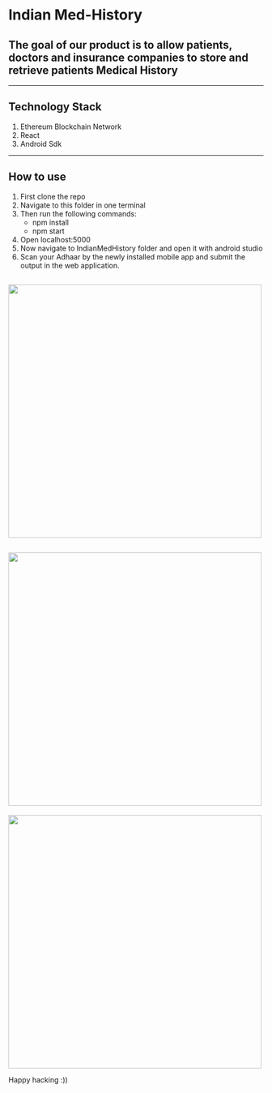 # Indian Med-History
## The goal of our product is to allow patients, doctors and insurance companies to store and retrieve patients Medical History

---
Technology Stack
---
 1. Ethereum Blockchain Network
 2. React
 3. Android Sdk
---
How to use
---
1. First clone the repo
2. Navigate to this folder in one terminal
3. Then run the following commands: 
    - npm install 
    - npm start 
4. Open localhost:5000
5. Now navigate to IndianMedHistory folder and open it with android studio
6. Scan your Adhaar by the newly installed mobile app and submit the output in the web application.

<a href="https://drive.google.com/file/d/1Ip9aX014TUQBPc_Me3gYDrV848xKreqs/view?usp=sharing"><img src="https://drive.google.com/file/d/1GPQHikHTQOq8r1gDeqzJKaU4gd6oaZ4I/view?usp=sharing" height="500"/></a>
---
<a href="https://drive.google.com/file/d/18GjKDPt4v5BNfeRs9q-awNadvfTj_1pa/view?usp=sharing"><img src="https://drive.google.com/file/d/1GPQHikHTQOq8r1gDeqzJKaU4gd6oaZ4I/view?usp=sharing" height="500"/></a>
---
<a href="https://drive.google.com/file/d/11myxtsXWoEDtB3-W_arSkMEFUQSoLqxf/view?usp=sharing"><img src="https://drive.google.com/file/d/11myxtsXWoEDtB3-W_arSkMEFUQSoLqxf/view?usp=sharing" height="500"/></a>



Happy hacking :))
